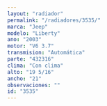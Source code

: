 ```yaml
---
layout: "radiador"
permalink: "/radiadores/3535/"
marca: "Jeep"
modelo: "Liberty"
ano: "2003"
motor: "V6 3.7"
transmision: "Automática"
parte: "432316"
clima: "Con clima"
alto: "19 5/16"
ancho: "21"
observaciones: ""
id: "3535"
---
```


